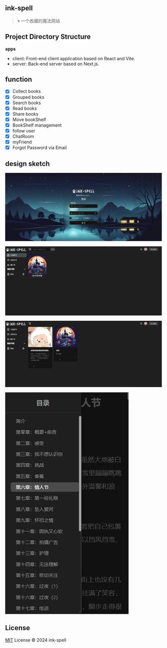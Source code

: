 ## ink-spell

> 🌀 一个收藏的魔法网站

## Project Directory Structure

**apps**

- client: Front-end client application based on React and Vite.
- server: Back-end server based on Next.js.

## function

- [x] Collect books
- [x] Grouped books
- [x] Search books
- [x] Read books
- [x] Share books
- [x] Move bookShelf
- [x] BookShelf management
- [x] follow user
- [x] ChatRoom
- [x] myFriend
- [x] Forgot Password via Email

## design sketch

![](./assets/images/login-design.png)

![](./assets/images/home-design.png)

![](./assets/images/otherBookShelf-design.png)

![](./assets/images/readBook-design.png)

## License

[MIT](/LICENSE) License &copy; 2024 ink-spell

